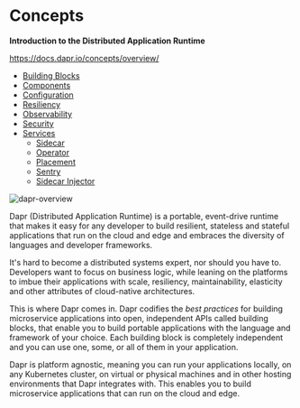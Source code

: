 # Concepts

**Introduction to the Distributed Application Runtime**  

https://docs.dapr.io/concepts/overview/

* [Building Blocks](./building-blocks.md)
* [Components](./components.md)
* [Configuration](./configuration.md)
* [Resiliency](./resiliency.md)
* [Observability](./observability.md)
* [Security](./security.md)
* [Services](./services/)
    * [Sidecar](./services/sidecar.md)
    * [Operator](./services/operator.md)
    * [Placement](./services/placement.md)
    * [Sentry](./services/sentry.md)
    * [Sidecar Injector](./services/sidecar-injector.md)

![dapr-overview](https://docs.dapr.io/images/overview.png)

Dapr (Distributed Application Runtime) is a portable, event-drive runtime that makes it easy for any developer to build resilient, stateless and stateful applications that run on the cloud and edge and embraces the diversity of languages and developer frameworks.

It's hard to become a distributed systems expert, nor should you have to. Developers want to focus on business logic, while leaning on the platforms to imbue their applications with scale, resiliency, maintainability, elasticity and other attributes of cloud-native architectures.

This is where Dapr comes in. Dapr codifies the *best practices* for building microservice applications into open, independent APIs called building blocks, that enable you to build portable applications with the language and framework of your choice. Each building block is completely independent and you can use one, some, or all of them in your application.

Dapr is platform agnostic, meaning you can run your applications locally, on any Kubernetes cluster, on virtual or physical machines and in other hosting environments that Dapr integrates with. This enables you to build microservice applications that can run on the cloud and edge.